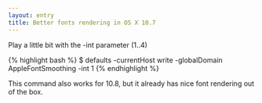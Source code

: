 ```yaml
---
layout: entry
title: Better fonts rendering in OS X 10.7
---
```


Play a little bit with the -int parameter (1..4)

{% highlight bash %}
$ defaults -currentHost write -globalDomain AppleFontSmoothing -int 1
{% endhighlight %}

This command also works for 10.8, but it already has nice font rendering out of the box.
